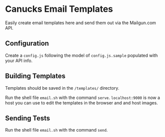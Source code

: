 # Canucks Email Templates
Easily create email templates here and send them out via the Mailgun.com API.

## Configuration
Create a `config.js` following the model of `config.js.sample` populated with your API info.

## Building Templates
Templates should be saved in the `/templates/` directory.

Run the shell file `email.sh` with the command `serve`. `localhost:9000` is now a host you can use to edit the templates in the browser and and host images.

## Sending Tests
Run the shell file `email.sh` with the command `send`.
